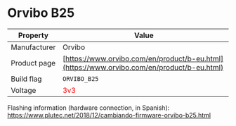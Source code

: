 # Orvibo B25

|Property|Value|
|---|---|
|Manufacturer|Orvibo|
|Product page|[https://www.orvibo.com/en/product/b-eu.html](https://www.orvibo.com/en/product/b-eu.html)|
|Build flag|`ORVIBO_B25`|
|Voltage|<span style="color:red">3v3</span>|

Flashing information (hardware connection, in Spanish): https://www.plutec.net/2018/12/cambiando-firmware-orvibo-b25.html